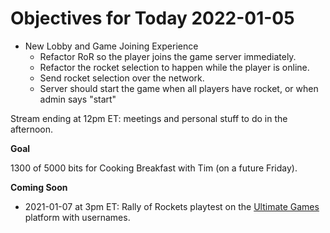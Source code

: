 # Objectives for Today 2022-01-05

- New Lobby and Game Joining Experience
  - Refactor RoR so the player joins the game server immediately.
  - Refactor the rocket selection to happen while the player is online.
  - Send rocket selection over the network.
  - Server should start the game when all players have rocket, or when admin says "start"

Stream ending at 12pm ET: meetings and personal stuff to do in the afternoon.

**Goal**

1300 of 5000 bits for Cooking Breakfast with Tim (on a future Friday).

**Coming Soon**

- 2021-01-07 at 3pm ET: Rally of Rockets playtest on the [Ultimate Games](https://ultimate.games/) platform with usernames.
